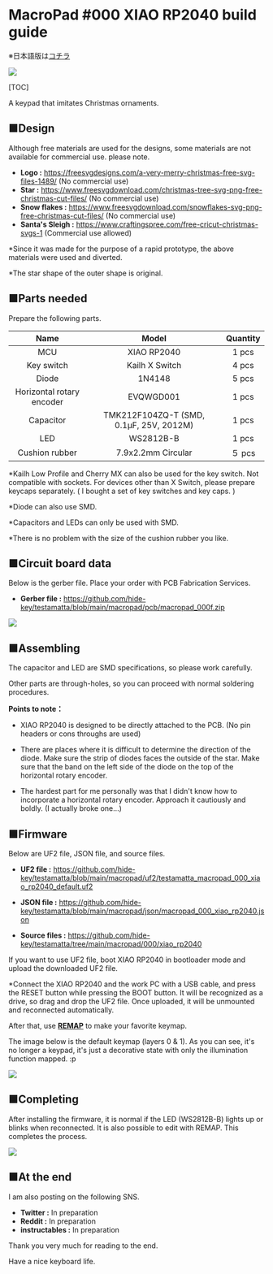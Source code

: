 # MacroPad #000 XIAO RP2040 build guide

※日本語版は[コチラ](https://github.com/hide-key/testamatta/blob/main/macropad/macropad_000_xiao_rp2040_jp.md)

![](assets/macropad_000_xiao_rp2040_jp/IMG_0001.png)



[TOC]

A keypad that imitates Christmas ornaments.



## ■Design

Although free materials are used for the designs, some materials are not available for commercial use. please note.



- **Logo :** https://freesvgdesigns.com/a-very-merry-christmas-free-svg-files-1489/ (No commercial use)
- **Star :** https://www.freesvgdownload.com/christmas-tree-svg-png-free-christmas-cut-files/ (No commercial use)
- **Snow flakes :** https://www.freesvgdownload.com/snowflakes-svg-png-free-christmas-cut-files/ (No commercial use)
- **Santa's Sleigh :** https://www.craftingspree.com/free-cricut-christmas-svgs-1 (Commercial use allowed)



*Since it was made for the purpose of a rapid prototype, the above materials were used and diverted.

*The star shape of the outer shape is original.



## ■Parts needed

Prepare the following parts.

|           Name            |                  Model                  | Quantity |
| :-----------------------: | :-------------------------------------: | :------: |
|            MCU            |               XIAO RP2040               |  1 pcs   |
|        Key switch         |             Kailh X Switch              |  4 pcs   |
|           Diode           |                 1N4148                  |  5 pcs   |
| Horizontal rotary encoder |                EVQWGD001                |  1 pcs   |
|         Capacitor         | TMK212F104ZQ-T (SMD, 0.1μF, 25V, 2012M) |  1 pcs   |
|            LED            |                WS2812B-B                |  1 pcs   |
|      Cushion rubber       |           7.9x2.2mm Circular            |  ５ pcs  |

*Kailh Low Profile and Cherry MX can also be used for the key switch. Not compatible with sockets. For devices other than X Switch, please prepare keycaps separately. ( I bought a set of key switches and key caps. )

*Diode can also use SMD.

*Capacitors and LEDs can only be used with SMD.

*There is no problem with the size of the cushion rubber you like.



## ■Circuit board data

Below is the gerber file. Place your order with PCB Fabrication Services.

- **Gerber file :** https://github.com/hide-key/testamatta/blob/main/macropad/pcb/macropad_000f.zip

![](assets/macropad_000_xiao_rp2040_jp/IMG_2942.png)



## ■Assembling

The capacitor and LED are SMD specifications, so please work carefully.

Other parts are through-holes, so you can proceed with normal soldering procedures.



**Points to note：**

- XIAO RP2040 is designed to be directly attached to the PCB. (No pin headers or cons throughs are used)

- There are places where it is difficult to determine the direction of the diode. Make sure the strip of diodes faces the outside of the star. Make sure that the band on the left side of the diode on the top of the horizontal rotary encoder.

- The hardest part for me personally was that I didn't know how to incorporate a horizontal rotary encoder. Approach it cautiously and boldly. (I actually broke one...)

  

## ■Firmware

Below are UF2 file, JSON file, and source files.

- **UF2 file :** https://github.com/hide-key/testamatta/blob/main/macropad/uf2/testamatta_macropad_000_xiao_rp2040_default.uf2

- **JSON file :** https://github.com/hide-key/testamatta/blob/main/macropad/json/macropad_000_xiao_rp2040.json

- **Source files :** https://github.com/hide-key/testamatta/tree/main/macropad/000/xiao_rp2040



If you want to use UF2 file, boot XIAO RP2040 in bootloader mode and upload the downloaded UF2 file.

*Connect the XIAO RP2040 and the work PC with a USB cable, and press the RESET button while pressing the BOOT button. It will be recognized as a drive, so drag and drop the UF2 file. Once uploaded, it will be unmounted and reconnected automatically.

After that, use [**REMAP**](https://remap-keys.app/) to make your favorite keymap.

The image below is the default keymap (layers 0 & 1). As you can see, it's no longer a keypad, it's just a decorative state with only the illumination function mapped. :p

![](assets/macropad_000_xiao_rp2040_jp/remap_000.png)

## ■Completing

After installing the firmware, it is normal if the LED (WS2812B-B) lights up or blinks when reconnected. It is also possible to edit with REMAP.
This completes the process.

![](assets/macropad_000_xiao_rp2040_jp/IMG_2974_2.png)





## ■At the end

I am also posting on the following SNS.



- **Twitter :** In preparation
- **Reddit :** In preparation
- **instructables :** In preparation



Thank you very much for reading to the end.

Have a nice keyboard life.